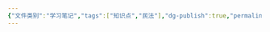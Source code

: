 ```yaml
---
{"文件类别":"学习笔记","tags":["知识点","民法"],"dg-publish":true,"permalink":"/学习笔记studyup/知识点cheese/缔约过失责任/","dgPassFrontmatter":true,"created":"2024-07-04T10:17:52.657+08:00","updated":"2024-10-23T12:13:35.964+08:00"}
---
```


